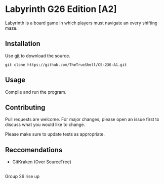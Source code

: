 # Labyrinth G26 Edition [A2]

Labyrinth is a board game in which players must navigate an every shifting maze.

## Installation

Use [git](https://git-scm.com/) to download the source.

```
git clone https://github.com/TheTrueShell/CS-230-A1.git 
```

## Usage

Compile and run the program.

## Contributing
Pull requests are welcome. For major changes, please open an issue first to discuss what you would like to change.

Please make sure to update tests as appropriate.

## Reccomendations
- GitKraken (Over SourceTree)

##
Group 26 rise up